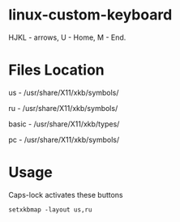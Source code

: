 # linux-custom-keyboard
HJKL - arrows, U - Home, M - End.

# Files Location
us    - /usr/share/X11/xkb/symbols/

ru    - /usr/share/X11/xkb/symbols/

basic - /usr/share/X11/xkb/types/

pc    - /usr/share/X11/xkb/symbols/

# Usage
Caps-lock activates these buttons

`setxkbmap -layout us,ru`
